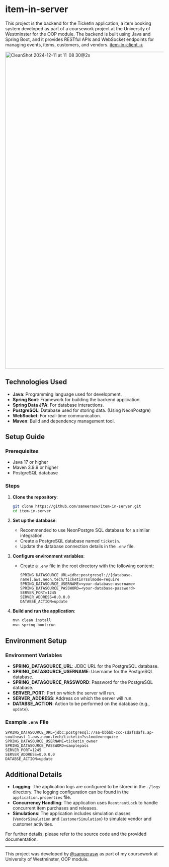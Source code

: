 # item-in-server

This project is the backend for the TicketIn application, a item booking system developed as part of a coursework project at the University of Westminster for the OOP module. The backend is built using Java and Spring Boot, and it provides RESTful APIs and WebSocket endpoints for managing events, items, customers, and vendors. [item-in-client →](https://github.com/sameerasw/item-in-client)

<img width="1005" alt="CleanShot 2024-12-11 at 11  08 30@2x" src="https://github.com/user-attachments/assets/17a59d94-6aa0-418f-a144-12446b30e75b">

## Technologies Used

- **Java**: Programming language used for development.
- **Spring Boot**: Framework for building the backend application.
- **Spring Data JPA**: For database interactions.
- **PostgreSQL**: Database used for storing data. (Using NeonPostgre)
- **WebSocket**: For real-time communication.
- **Maven**: Build and dependency management tool.

## Setup Guide

### Prerequisites

- Java 17 or higher
- Maven 3.9.9 or higher
- PostgreSQL database

### Steps

1. **Clone the repository**:
    ```sh
    git clone https://github.com/sameerasw/item-in-server.git
    cd item-in-server
    ```

2. **Set up the database**:
    - Recommended to use NeonPostgre SQL database for a similar integration.
    - Create a PostgreSQL database named `ticketin`.
    - Update the database connection details in the `.env` file.

3. **Configure environment variables**:
    - Create a `.env` file in the root directory with the following content:
        ```dotenv
        SPRING_DATASOURCE_URL=jdbc:postgresql://[database-name].aws.neon.tech/ticketin?sslmode=require
        SPRING_DATASOURCE_USERNAME=<your-database-username>
        SPRING_DATASOURCE_PASSWORD=<your-database-password>
        SERVER_PORT=1245
        SERVER_ADDRESS=0.0.0.0
        DATABSE_ACTION=update
        ```

4. **Build and run the application**:
    ```sh
    mvn clean install
    mvn spring-boot:run
    ```

## Environment Setup

### Environment Variables

- **SPRING_DATASOURCE_URL**: JDBC URL for the PostgreSQL database.
- **SPRING_DATASOURCE_USERNAME**: Username for the PostgreSQL database.
- **SPRING_DATASOURCE_PASSWORD**: Password for the PostgreSQL database.
- **SERVER_PORT**: Port on which the server will run.
- **SERVER_ADDRESS**: Address on which the server will run.
- **DATABSE_ACTION**: Action to be performed on the database (e.g., `update`).

### Example `.env` File

```dotenv
SPRING_DATASOURCE_URL=jdbc:postgresql://aa-bbbbb-ccc-sdafsdafs.ap-southeast-1.aws.neon.tech/ticketin?sslmode=require
SPRING_DATASOURCE_USERNAME=ticketin_owner
SPRING_DATASOURCE_PASSWORD=samplepass
SERVER_PORT=1245
SERVER_ADDRESS=0.0.0.0
DATABSE_ACTION=update
```

## Additional Details

- **Logging**: The application logs are configured to be stored in the `./logs` directory. The logging configuration can be found in the `application.properties` file.
- **Concurrency Handling**: The application uses `ReentrantLock` to handle concurrent item purchases and releases.
- **Simulations**: The application includes simulation classes (`VendorSimulation` and `CustomerSimulation`) to simulate vendor and customer activities.

For further details, please refer to the source code and the provided documentation.

---
This project was developed by [@sameerasw](https://github.com/sameerasw) as part of my coursework at University of
Westminster, OOP module. 

